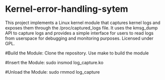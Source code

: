 # Kernel-error-handling-sytem
This project implements a Linux kernel module that captures kernel logs and exposes them through the /proc/captured_logs file. It uses the kmsg_dump API to capture logs and provides a simple interface for users to read logs from userspace for debugging and monitoring purposes. Licensed under GPL.

#Build the Module:
Clone the repository.
Use make to build the module


#Insert the Module:
sudo insmod log_capture.ko

#Unload the Module:
sudo rmmod log_capture



